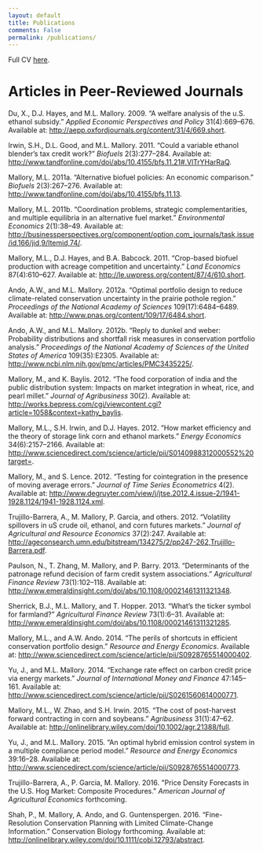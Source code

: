 ```yaml
---
layout: default
title: Publications
comments: False
permalink: /publications/
---
```


Full CV [here](http://mindymallory.github.io/CV/). 

Articles in Peer-Reviewed Journals
==================================

<!--
To generate pdf: 

1. Change YAML "output: pdf_document"
2. Comment out the .md r chunk at the bottom
3. Uncomment the .pdf r chunk at the bottom
-->
<!--

-->
Du, X., D.J. Hayes, and M.L. Mallory. 2009. “A welfare analysis of the
u.S. ethanol subsidy.” *Applied Economic Perspectives and Policy*
31(4):669–676. Available at:
<http://aepp.oxfordjournals.org/content/31/4/669.short>.

Irwin, S.H., D.L. Good, and M.L. Mallory. 2011. “Could a variable
ethanol blender’s tax credit work?” *Biofuels* 2(3):277–284. Available
at: <http://www.tandfonline.com/doi/abs/10.4155/bfs.11.21#.VlTrYHarRaQ>.

Mallory, M.L. 2011a. “Alternative biofuel policies: An economic
comparison.” *Biofuels* 2(3):267–276. Available at:
<http://www.tandfonline.com/doi/abs/10.4155/bfs.11.13>.

Mallory, M.L. 2011b. “Coordination problems, strategic
complementarities, and multiple equilibria in an alternative fuel
market.” *Environmental Economics* 2(1):38–49. Available at:
<http://businessperspectives.org/component/option,com_journals/task,issue/id,166/jid,9/Itemid,74/>.

Mallory, M.L., D.J. Hayes, and B.A. Babcock. 2011. “Crop-based biofuel
production with acreage competition and uncertainty.” *Land Economics*
87(4):610–627. Available at:
<http://le.uwpress.org/content/87/4/610.short>.

Ando, A.W., and M.L. Mallory. 2012a. “Optimal portfolio design to reduce
climate-related conservation uncertainty in the prairie pothole region.”
*Proceedings of the National Academy of Sciences* 109(17):6484–6489.
Available at: <http://www.pnas.org/content/109/17/6484.short>.

Ando, A.W., and M.L. Mallory. 2012b. “Reply to dunkel and weber:
Probability distributions and shortfall risk measures in conservation
portfolio analysis.” *Proceedings of the National Academy of Sciences of
the United States of America* 109(35):E2305. Available at:
<http://www.ncbi.nlm.nih.gov/pmc/articles/PMC3435225/>.

Mallory, M., and K. Baylis. 2012. “The food corporation of india and the
public distribution system: Impacts on market integration in wheat,
rice, and pearl millet.” *Journal of Agribusiness* 30(2). Available at:
<http://works.bepress.com/cgi/viewcontent.cgi?article=1058&context=kathy_baylis>.

Mallory, M.L., S.H. Irwin, and D.J. Hayes. 2012. “How market efficiency
and the theory of storage link corn and ethanol markets.” *Energy
Economics* 34(6):2157–2166. Available at:
<http://www.sciencedirect.com/science/article/pii/S0140988312000552%20target=>.

Mallory, M., and S. Lence. 2012. “Testing for cointegration in the
presence of moving average errors.” *Journal of Time Series
Econometrics* 4(2). Available at:
<http://www.degruyter.com/view/j/jtse.2012.4.issue-2/1941-1928.1124/1941-1928.1124.xml>.

Trujillo-Barrera, A., M. Mallory, P. Garcia, and others. 2012.
“Volatility spillovers in uS crude oil, ethanol, and corn futures
markets.” *Journal of Agricultural and Resource Economics* 37(2):247.
Available at:
<http://ageconsearch.umn.edu/bitstream/134275/2/pp247-262,Trujillo-Barrera.pdf>.

Paulson, N., T. Zhang, M. Mallory, and P. Barry. 2013. “Determinants of
the patronage refund decision of farm credit system associations.”
*Agricultural Finance Review* 73(1):102–118. Available at:
<http://www.emeraldinsight.com/doi/abs/10.1108/00021461311321348>.

Sherrick, B.J., M.L. Mallory, and T. Hopper. 2013. “What’s the ticker
symbol for farmland?” *Agricultural Finance Review* 73(1):6–31.
Available at:
<http://www.emeraldinsight.com/doi/abs/10.1108/00021461311321285>.

Mallory, M.L., and A.W. Ando. 2014. “The perils of shortcuts in
efficient conservation portfolio design.” *Resource and Energy
Economics*. Available at:
<http://www.sciencedirect.com/science/article/pii/S0928765514000402>.

Yu, J., and M.L. Mallory. 2014. “Exchange rate effect on carbon credit
price via energy markets.” *Journal of International Money and Finance*
47:145–161. Available at:
<http://www.sciencedirect.com/science/article/pii/S0261560614000771>.

Mallory, M.L., W. Zhao, and S.H. Irwin. 2015. “The cost of post-harvest
forward contracting in corn and soybeans.” *Agribusiness* 31(1):47–62.
Available at:
<http://onlinelibrary.wiley.com/doi/10.1002/agr.21388/full>.

Yu, J., and M.L. Mallory. 2015. “An optimal hybrid emission control
system in a multiple compliance period model.” *Resource and Energy
Economics* 39:16–28. Available at:
<http://www.sciencedirect.com/science/article/pii/S0928765514000773>.

Trujillo-Barrera, A., P. Garcia, M. Mallory. 2016. "Price Density Forecasts in the U.S. Hog Market: Composite Procedures." *American Journal of Agricultural Economics* forthcoming. 

Shah, P., M. Mallory, A. Ando, and G. Guntenspergen. 2016. “Fine-Resolution Conservation Planning with Limited Climate-Change Information.” Conservation Biology forthcoming. Available at:
<http://onlinelibrary.wiley.com/doi/10.1111/cobi.12793/abstract>.
